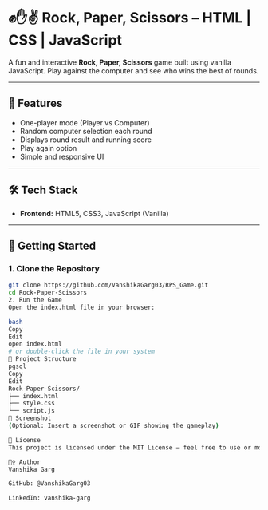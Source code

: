 # ✊✋✌️ Rock, Paper, Scissors – HTML | CSS | JavaScript

A fun and interactive **Rock, Paper, Scissors** game built using vanilla JavaScript. Play against the computer and see who wins the best of rounds.

---

## 📌 Features

- One-player mode (Player vs Computer)
- Random computer selection each round
- Displays round result and running score
- Play again option
- Simple and responsive UI

---

## 🛠 Tech Stack

- **Frontend:** HTML5, CSS3, JavaScript (Vanilla)

---

## 🚀 Getting Started

### 1. Clone the Repository

```bash
git clone https://github.com/VanshikaGarg03/RPS_Game.git
cd Rock-Paper-Scissors
2. Run the Game
Open the index.html file in your browser:

bash
Copy
Edit
open index.html
# or double-click the file in your system
📁 Project Structure
pgsql
Copy
Edit
Rock-Paper-Scissors/
├── index.html
├── style.css
└── script.js
📸 Screenshot
(Optional: Insert a screenshot or GIF showing the gameplay)

📄 License
This project is licensed under the MIT License — feel free to use or modify it.

🙋‍♀️ Author
Vanshika Garg

GitHub: @VanshikaGarg03

LinkedIn: vanshika-garg
